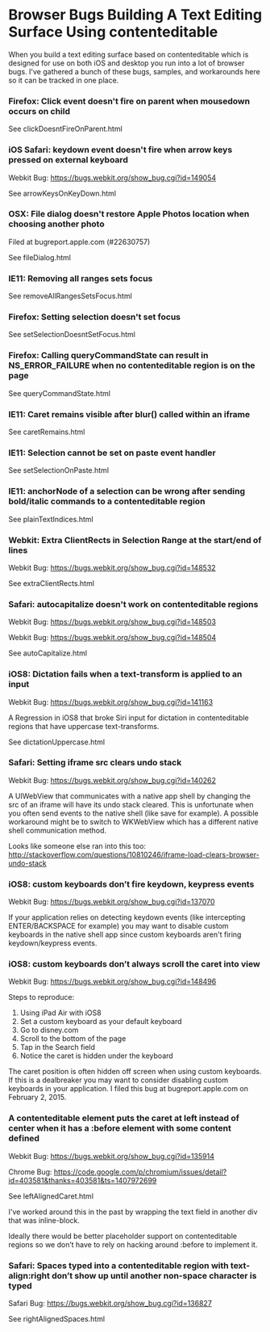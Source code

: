 # Browser Bugs Building A Text Editing Surface Using contenteditable

When you build a text editing surface based on contenteditable which is designed for use on both iOS and desktop you run into a lot of browser bugs.  I've gathered a bunch of these bugs, samples, and workarounds here so it can be tracked in one place.


### Firefox: Click event doesn't fire on parent when mousedown occurs on child

See clickDoesntFireOnParent.html

### iOS Safari: keydown event doesn't fire when arrow keys pressed on external keyboard

Webkit Bug: https://bugs.webkit.org/show_bug.cgi?id=149054

See arrowKeysOnKeyDown.html

### OSX: File dialog doesn't restore Apple Photos location when choosing another photo

Filed at bugreport.apple.com (#22630757)

See fileDialog.html

### IE11: Removing all ranges sets focus

See removeAllRangesSetsFocus.html

### Firefox: Setting selection doesn't set focus

See setSelectionDoesntSetFocus.html

### Firefox: Calling queryCommandState can result in NS_ERROR_FAILURE when no contenteditable region is on the page

See queryCommandState.html

### IE11: Caret remains visible after blur() called within an iframe

See caretRemains.html

### IE11: Selection cannot be set on paste event handler

See setSelectionOnPaste.html

### IE11: anchorNode of a selection can be wrong after sending bold/italic commands to a contenteditable region

See plainTextIndices.html

### Webkit: Extra ClientRects in Selection Range at the start/end of lines

Webkit Bug: https://bugs.webkit.org/show_bug.cgi?id=148532

See extraClientRects.html

### Safari: autocapitalize doesn't work on contenteditable regions

Webkit Bug: https://bugs.webkit.org/show_bug.cgi?id=148503

Webkit Bug: https://bugs.webkit.org/show_bug.cgi?id=148504

See autoCapitalize.html

### iOS8: Dictation fails when a text-transform is applied to an input

Webkit Bug: https://bugs.webkit.org/show_bug.cgi?id=141163

A Regression in iOS8 that broke Siri input for dictation in contenteditable regions that have uppercase text-transforms.

See dictationUppercase.html

### Safari: Setting iframe src clears undo stack

Webkit Bug: https://bugs.webkit.org/show_bug.cgi?id=140262

A UIWebView that communicates with a native app shell by changing the src of an iframe will have its undo stack cleared.  This is unfortunate when you often send events to the native shell (like save for example).  A possible workaround might be to switch to WKWebView which has a different native shell communication method.  

Looks like someone else ran into this too: http://stackoverflow.com/questions/10810246/iframe-load-clears-browser-undo-stack

### iOS8: custom keyboards don’t fire keydown, keypress events

Webkit Bug: https://bugs.webkit.org/show_bug.cgi?id=137070

If your application relies on detecting keydown events (like intercepting ENTER/BACKSPACE for example) you may want to disable custom keyboards in the native shell app since custom keyboards aren't firing keydown/keypress events.

### iOS8: custom keyboards don’t always scroll the caret into view

Webkit Bug: https://bugs.webkit.org/show_bug.cgi?id=148496

Steps to reproduce:

1. Using iPad Air with iOS8
2. Set a custom keyboard as your default keyboard
3. Go to disney.com
4. Scroll to the bottom of the page
5. Tap in the Search field
6. Notice the caret is hidden under the keyboard

The caret position is often hidden off screen when using custom keyboards.  If this is a dealbreaker you may want to consider disabling custom keyboards in your application.  I filed this bug at bugreport.apple.com on February 2, 2015.

### A contenteditable element puts the caret at left instead of center when it has a :before element with some content defined

Webkit Bug: https://bugs.webkit.org/show_bug.cgi?id=135914

Chrome Bug: https://code.google.com/p/chromium/issues/detail?id=403581&thanks=403581&ts=1407972699

See leftAlignedCaret.html

I've worked around this in the past by wrapping the text field in another div that was inline-block.

Ideally there would be better placeholder support on contenteditable regions so we don’t have to rely on hacking around :before to implement it.


### Safari: Spaces typed into a contenteditable region with text-align:right don’t show up until another non-space character is typed

Safari Bug: https://bugs.webkit.org/show_bug.cgi?id=136827

See rightAlignedSpaces.html

